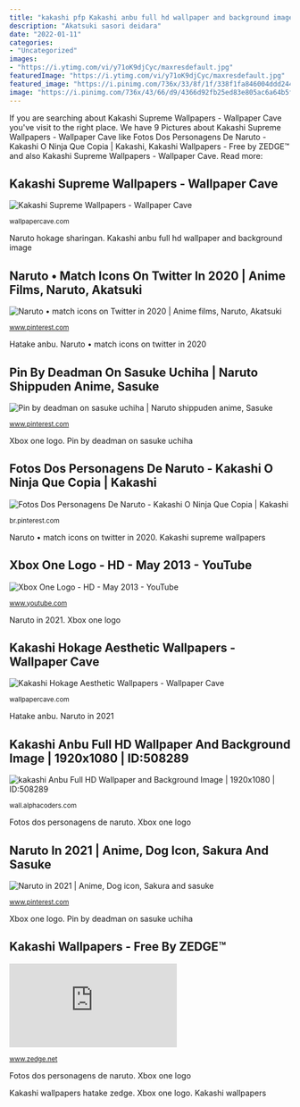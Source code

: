 ```yaml
---
title: "kakashi pfp Kakashi anbu full hd wallpaper and background image"
description: "Akatsuki sasori deidara"
date: "2022-01-11"
categories:
- "Uncategorized"
images:
- "https://i.ytimg.com/vi/y71oK9djCyc/maxresdefault.jpg"
featuredImage: "https://i.ytimg.com/vi/y71oK9djCyc/maxresdefault.jpg"
featured_image: "https://i.pinimg.com/736x/33/8f/1f/338f1fa846004ddd244f6325b133e154.jpg"
image: "https://i.pinimg.com/736x/43/66/d9/4366d92fb25ed83e805ac6a64b5f4663.jpg"
---
```


If you are searching about Kakashi Supreme Wallpapers - Wallpaper Cave you've visit to the right place. We have 9 Pictures about Kakashi Supreme Wallpapers - Wallpaper Cave like Fotos Dos Personagens De Naruto - Kakashi O Ninja Que Copia | Kakashi, Kakashi Wallpapers - Free by ZEDGE™ and also Kakashi Supreme Wallpapers - Wallpaper Cave. Read more:

## Kakashi Supreme Wallpapers - Wallpaper Cave

![Kakashi Supreme Wallpapers - Wallpaper Cave](https://wallpapercave.com/wp/wp3805805.jpg "Kakashi hokage aesthetic wallpapers")

<small>wallpapercave.com</small>

Naruto hokage sharingan. Kakashi anbu full hd wallpaper and background image

## Naruto • Match Icons On Twitter In 2020 | Anime Films, Naruto, Akatsuki

![Naruto • match icons on Twitter in 2020 | Anime films, Naruto, Akatsuki](https://i.pinimg.com/736x/b2/9e/c9/b29ec941d98b473c871e752d86f3c8b7.jpg "Kakashi anbu full hd wallpaper and background image")

<small>www.pinterest.com</small>

Hatake anbu. Naruto • match icons on twitter in 2020

## Pin By Deadman On Sasuke Uchiha | Naruto Shippuden Anime, Sasuke

![Pin by deadman on sasuke uchiha | Naruto shippuden anime, Sasuke](https://i.pinimg.com/736x/03/a8/ac/03a8ac0e0af7f097f1f38b02c8fe2ceb.jpg "Akatsuki sasori deidara")

<small>www.pinterest.com</small>

Xbox one logo. Pin by deadman on sasuke uchiha

## Fotos Dos Personagens De Naruto - Kakashi O Ninja Que Copia | Kakashi

![Fotos Dos Personagens De Naruto - Kakashi O Ninja Que Copia | Kakashi](https://i.pinimg.com/736x/43/66/d9/4366d92fb25ed83e805ac6a64b5f4663.jpg "Xbox one logo")

<small>br.pinterest.com</small>

Naruto • match icons on twitter in 2020. Kakashi supreme wallpapers

## Xbox One Logo - HD - May 2013 - YouTube

![Xbox One Logo - HD - May 2013 - YouTube](https://i.ytimg.com/vi/y71oK9djCyc/maxresdefault.jpg "Kakashi hokage aesthetic wallpapers")

<small>www.youtube.com</small>

Naruto in 2021. Xbox one logo

## Kakashi Hokage Aesthetic Wallpapers - Wallpaper Cave

![Kakashi Hokage Aesthetic Wallpapers - Wallpaper Cave](https://wallpapercave.com/wp/wp7819859.jpg "Xbox one logo")

<small>wallpapercave.com</small>

Hatake anbu. Naruto in 2021

## Kakashi Anbu Full HD Wallpaper And Background Image | 1920x1080 | ID:508289

![kakashi Anbu Full HD Wallpaper and Background Image | 1920x1080 | ID:508289](https://images.alphacoders.com/508/508289.jpg "Kakashi anbu full hd wallpaper and background image")

<small>wall.alphacoders.com</small>

Fotos dos personagens de naruto. Xbox one logo

## Naruto In 2021 | Anime, Dog Icon, Sakura And Sasuke

![Naruto in 2021 | Anime, Dog icon, Sakura and sasuke](https://i.pinimg.com/736x/33/8f/1f/338f1fa846004ddd244f6325b133e154.jpg "Naruto • match icons on twitter in 2020")

<small>www.pinterest.com</small>

Xbox one logo. Pin by deadman on sasuke uchiha

## Kakashi Wallpapers - Free By ZEDGE™

![Kakashi Wallpapers - Free by ZEDGE™](https://fsa.zobj.net/crop.php?r=gPpXChlu9dMRPNH7nKvgeo2ejFbAsoCpo4x2xSnlNre2JXPuhSX7KkcBINEbU-6CAuRj1HDEe2ATwN4BvSK-o83bLTa8FmZqXxKkWHMkTcuq-WJPCuu6fvY2lwkKzYl6iYrYWWrHO6XwH7ooUci72g5bGGRpTO_xwotdorMOMYcIb5HrFB-H2F0Rd8U "Kakashi wallpapers hatake zedge")

<small>www.zedge.net</small>

Fotos dos personagens de naruto. Xbox one logo

Kakashi wallpapers hatake zedge. Xbox one logo. Kakashi wallpapers
